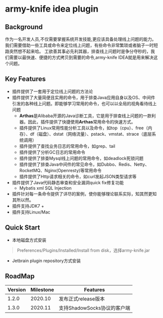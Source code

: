 

# army-knife idea plugin

## Background
作为一名开发人员,不仅需要掌握系统开发技能,更应该具备处理线上问题的能力。
我们需要借助一些工具或命令来定位线上问题，有些命令非常繁琐或者脑子一时短路突然想不起来哈。
工欲善其事必先利其器，排查线上问题时是争分夺秒的，我们需要以最快速、便捷的方式拷贝到需要的命令,army-knife IDEA就是用来解决这个问题。

## Key Features

+ 插件提供了一套用于定位线上问题的方法论
+ 插件提供了大量简便且实用的命令，用于排查Java应用自身以及OS、中间件引发的各种线上问题。即能够学习常用的命令，也可以以全局的视角看待线上问题
    + **Arthas**是Alibaba开源的Java诊断工具，它是用于排查线上问题的一款利器。因此，插件提供了快捷使用**Arthas**常用命令的快速方式。
    + 插件提供了Linux常用性能分析工具以及命令，如top（cpu）、free（内存）、df（磁盘）、dstat（网络流量）、pstack、vmstat、strace（底层系统调用）
    + 插件提供了查找业务日志的常用命令，如grep、tail
    + 插件提供了分析GC日志的常用命令
    + 插件提供了排查Mysql线上问题的常用命令，如deadlock死锁问题
    + 插件提供了排查Java中间件的常见命令，如Dubbo、Redis、Netty、RocketMQ、Nginx(Openresty)等常用命令
    + 插件提供了Http请求相关的命令，如curl发起JSON类型请求等
+ 插件提供了Java代码静态审查和安全漏洞quick fix修复功能
    + Mybatis xml SQL Injection
+ 插件针对每一条命令提供了详尽的案例，使你能够理论联系实际，知其然更知其所以然。
+ 插件支持JDK7 +
+ 插件支持Linux/Mac

## Quick Start

+ 本地磁盘方式安装
> Preferences/Plugins/Installed/Install from disk，选择army-knife.jar

+ Jetbrain plugin repository方式安装

## RoadMap

|  Version  |  Milestone   | Features  |
|  ----  | ----  |  ----  |
| 1.2.0 | 2020.10  | 发布正式release版本 |
| 1.3.0 | 2020.11  | 支持ShadowSocks协议的客户端 |





